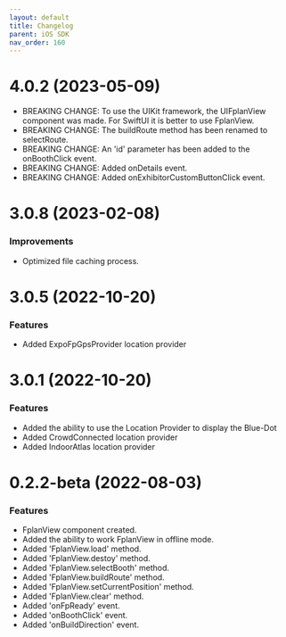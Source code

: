 ```yaml
---
layout: default
title: Changelog
parent: iOS SDK
nav_order: 160
---
```


# 4.0.2 (2023-05-09)

* BREAKING CHANGE: To use the UIKit framework, the UIFplanView component was made. For SwiftUI it is better to use FplanView.
* BREAKING CHANGE: The buildRoute method has been renamed to selectRoute.
* BREAKING CHANGE: An 'id' parameter has been added to the onBoothClick event.
* BREAKING CHANGE: Added onDetails event.
* BREAKING CHANGE: Added onExhibitorCustomButtonClick event.

# 3.0.8 (2023-02-08)

### Improvements

* Optimized file caching process.

# 3.0.5 (2022-10-20)

### Features

* Added ExpoFpGpsProvider location provider

# 3.0.1 (2022-10-20)

### Features

* Added the ability to use the Location Provider to display the Blue-Dot
* Added CrowdConnected location provider
* Added IndoorAtlas location provider

# 0.2.2-beta (2022-08-03)

### Features

* FplanView component created.
* Added the ability to work FplanView in offline mode.
* Added 'FplanView.load' method.
* Added 'FplanView.destoy' method.
* Added 'FplanView.selectBooth' method.
* Added 'FplanView.buildRoute' method.
* Added 'FplanView.setCurrentPosition' method.
* Added 'FplanView.clear' method.
* Added 'onFpReady' event.
* Added 'onBoothClick' event.
* Added 'onBuildDirection' event.
